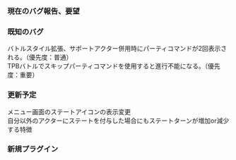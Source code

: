 ### 現在のバグ報告、要望


### 既知のバグ
バトルスタイル拡張、サポートアクター併用時にパーティコマンドが2回表示される。（優先度：普通）  
TPBバトルでスキップパーティコマンドを使用すると進行不能になる。（優先度：重要）  

### 更新予定
メニュー画面のステートアイコンの表示変更  
自分以外のアクターにステートを付与した場合にもステートターンが増加or減少する特徴  

### 新規プラグイン

